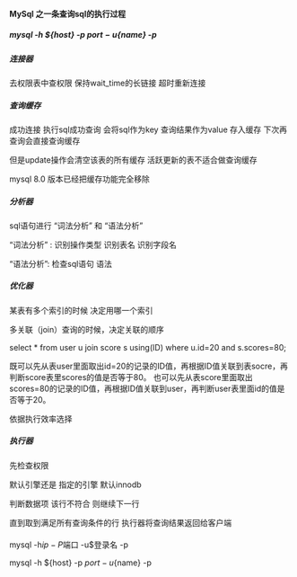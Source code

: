 
#### MySql 之一条查询sql的执行过程


##### mysql -h ${host} -p ${port} -u${name} -p 

##### 连接器 
去权限表中查权限 保持wait_time的长链接  超时重新连接

##### 查询缓存
成功连接 执行sql成功查询 会将sql作为key 查询结果作为value 存入缓存 下次再查询会直接查询缓存

但是update操作会清空该表的所有缓存  活跃更新的表不适合做查询缓存 

mysql 8.0 版本已经把缓存功能完全移除

##### 分析器

sql语句进行 “词法分析” 和 “语法分析”

“词法分析” : 识别操作类型 识别表名 识别字段名

“语法分析”: 检查sql语句 语法


##### 优化器

某表有多个索引的时候 决定用哪一个索引

多关联（join）查询的时候，决定关联的顺序

select * from user u join  score s using(ID)  where u.id=20 and s.scores=80;

既可以先从表user里面取出id=20的记录的ID值，再根据ID值关联到表socre，再判断score表里scores的值是否等于80。
也可以先从表score里面取出scores=80的记录的ID值，再根据ID值关联到user，再判断user表里面id的值是否等于20。

依据执行效率选择


##### 执行器

先检查权限 

默认引擎还是 指定的引擎 默认innodb

判断数据项 该行不符合 则继续下一行

直到取到满足所有查询条件的行 
执行器将查询结果返回给客户端

####
mysql -h$ip -P$端口 -u$登录名 -p 

mysql -h ${host} -p ${port} -u${name} -p 